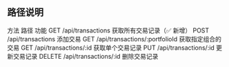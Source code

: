 
## 路径说明

方法	路径	功能
GET	/api/transactions	获取所有交易记录（✅ 新增）
POST	/api/transactions	添加交易
GET	/api/transactions/:portfolioId	获取指定组合的交易
GET	/api/transactions/:id	获取单个交易记录
PUT	/api/transactions/:id	更新交易记录
DELETE	/api/transactions/:id	删除交易记录